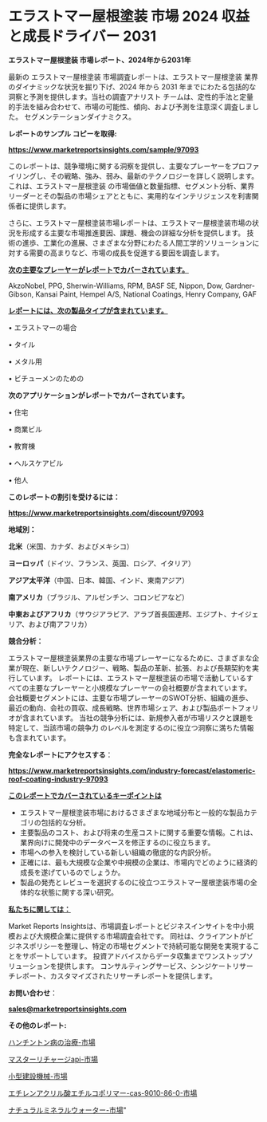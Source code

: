 # エラストマー屋根塗装 市場 2024 収益と成長ドライバー 2031

<strong>エラストマー屋根塗装 市場レポート、2024年から2031年</strong>

最新の エラストマー屋根塗装 市場調査レポートは、エラストマー屋根塗装 業界のダイナミックな状況を掘り下げ、2024 年から 2031 年までにわたる包括的な洞察と予測を提供します。当社の調査アナリスト チームは、定性的手法と定量的手法を組み合わせて、市場の可能性、傾向、および予測を注意深く調査しました。 セグメンテーションダイナミクス。



<strong>レポートのサンプル コピーを取得:</strong> <a href=https://www.marketreportsinsights.com/sample/97093>

<strong><u>https://www.marketreportsinsights.com/sample/97093</u></strong></a>

このレポートは、競争環境に関する洞察を提供し、主要なプレーヤーをプロファイリングし、その戦略、強み、弱み、最新のテクノロジーを詳しく説明します。 これは、エラストマー屋根塗装 の市場価値と数量指標、セグメント分析、業界リーダーとその製品の市場シェアとともに、実用的なインテリジェンスを利害関係者に提供します。

さらに、エラストマー屋根塗装市場レポートは、エラストマー屋根塗装市場の状況を形成する主要な市場推進要因、課題、機会の詳細な分析を提供します。 技術の進歩、工業化の進展、さまざまな分野にわたる人間工学的ソリューションに対する需要の高まりなど、市場の成長を促進する要因を調査します。



<strong><u>次の主要なプレーヤーがレポートでカバーされています。</u></strong>

AkzoNobel, PPG, Sherwin-Williams, RPM, BASF SE, Nippon, Dow, Gardner-Gibson, Kansai Paint, Hempel A/S, National Coatings, Henry Company, GAF



<strong><u><b>レポートには、次の製品タイプが含まれています。</b></u></strong>

• エラストマーの場合

• タイル

• メタル用

• ビチューメンのための



<strong><b>次のアプリケーションがレポートでカバーされています。</b></strong>

• 住宅

• 商業ビル

• 教育棟

• ヘルスケアビル

• 他人



<strong><b>このレポートの割引を受けるには：</b></strong><a href=https://www.marketreportsinsights.com/discount/97093>

<strong><u>https://www.marketreportsinsights.com/discount/97093</u></strong></a>



<strong>地域別：</strong>



<strong>北米</strong>（米国、カナダ、およびメキシコ）



<strong>ヨーロッパ</strong>（ドイツ、フランス、英国、ロシア、イタリア）



<strong>アジア太平洋</strong>（中国、日本、韓国、インド、東南アジア）



<strong>南アメリカ</strong>（ブラジル、アルゼンチン、コロンビアなど）



<strong>中東およびアフリカ</strong>（サウジアラビア、アラブ首長国連邦、エジプト、ナイジェリア、および南アフリカ）



<strong>競合分析：</strong>

エラストマー屋根塗装業界の主要な市場プレーヤーになるために、さまざまな企業が現在、新しいテクノロジー、戦略、製品の革新、拡張、および長期契約を実行しています。 レポートには、エラストマー屋根塗装の市場で活動しているすべての主要なプレーヤーと小規模なプレーヤーの会社概要が含まれています。 会社概要セグメントには、主要な市場プレーヤーのSWOT分析、組織の進歩、最近の動向、会社の買収、成長戦略、世界市場シェア、および製品ポートフォリオが含まれています。 当社の競争分析には、新規参入者が市場リスクと課題を特定して、当該市場の競争力 のレベルを測定するのに役立つ洞察に満ちた情報も含まれています。



<strong>完全なレポートにアクセスする</strong>：

<a href=https://www.marketreportsinsights.com/industry-forecast/elastomeric-roof-coating-industry-97093>

<strong><u>https://www.marketreportsinsights.com/industry-forecast/elastomeric-roof-coating-industry-97093</u></strong></a>



<strong><u><b>このレポートでカバーされているキーポイントは</b></u></strong>
<ul>
  <li>エラストマー屋根塗装市場におけるさまざまな地域分布と一般的な製品カテゴリの包括的な分析。</li>
  <li>主要製品のコスト、および将来の生産コストに関する重要な情報。これは、業界向けに開発中のデータベースを修正するのに役立ちます。</li>
  <li>市場への参入を検討している新しい組織の徹底的な内訳分析。</li>
  <li>正確には、最も大規模な企業や中規模の企業は、市場内でどのように経済的成長を遂げているのでしょうか。</li>
  <li>製品の発売とレビューを選択するのに役立つエラストマー屋根塗装市場の全体的な状態に関する深い研究。</li>
</ul>


<strong><u><b>私たちに関しては：</b></u></strong>

Market Reports Insightsは、市場調査レポートとビジネスインサイトを中小規模および大規模企業に提供する市場調査会社です。 同社は、クライアントがビジネスポリシーを整理し、特定の市場セグメントで持続可能な開発を実現することをサポートしています。 投資アドバイスからデータ収集までワンストップソリューションを提供します。 コンサルティングサービス、シンジケートリサーチレポート、カスタマイズされたリサーチレポートを提供します。



<strong><b>お問い合わせ</b></strong>：

<a href=mailto:sales@marketreportsinsights.com>

<strong><u>sales@marketreportsinsights.com</u></strong></a>



<strong>その他のレポート:</strong>

<a href=https://www.linkedin.com/pulse/ハンチントン病の治療-市場-2023-収益と成長ドライバー-2030-pr-news-hub-yeq2f/>ハンチントン病の治療-市場</a>

<a href=https://www.linkedin.com/pulse/マスターリチャージapi-市場-2030-年までの需要に焦点を当てた-2023-年調査レポート-pr-news-hub-6odzf/>マスターリチャージapi-市場</a>

<a href=https://www.linkedin.com/pulse/小型建設機械-市場-2023-推進要因と成長機会-2030-consumer-connection-collective-360-gn4yc/>小型建設機械-市場</a>

<a href=https://www.linkedin.com/pulse/エチレンアクリル酸エチルコポリマー-cas-9010-86-0-市場-2023-推進要因と成長機会-2030-pr-news-hub-6bycf/>エチレンアクリル酸エチルコポリマー-cas-9010-86-0-市場</a>

<a href=https://www.linkedin.com/pulse/ナチュラルミネラルウォーター-市場-2023-推進要因と成長機会-2030-yqyjf/>ナチュラルミネラルウォーター-市場</a>"
